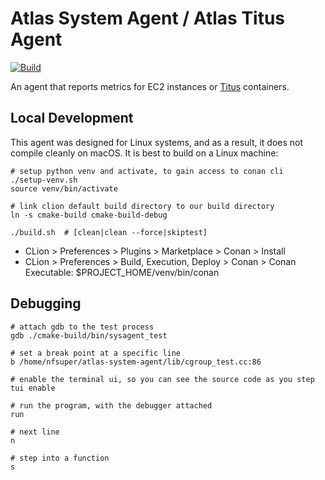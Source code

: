 # Atlas System Agent / Atlas Titus Agent

[![Build](https://github.com/Netflix-Skunkworks/atlas-system-agent/actions/workflows/build.yml/badge.svg)](https://github.com/Netflix-Skunkworks/atlas-system-agent/actions/workflows/build.yml)

An agent that reports metrics for EC2 instances or [Titus] containers.

[Titus]: https://github.com/Netflix/titus/

## Local Development

This agent was designed for Linux systems, and as a result, it does not compile cleanly on macOS. It
is best to build on a Linux machine:

```shell
# setup python venv and activate, to gain access to conan cli
./setup-venv.sh
source venv/bin/activate

# link clion default build directory to our build directory
ln -s cmake-build cmake-build-debug

./build.sh  # [clean|clean --force|skiptest]
```

* CLion > Preferences > Plugins > Marketplace > Conan > Install
* CLion > Preferences > Build, Execution, Deploy > Conan > Conan Executable: $PROJECT_HOME/venv/bin/conan

## Debugging

```
# attach gdb to the test process
gdb ./cmake-build/bin/sysagent_test

# set a break point at a specific line
b /home/nfsuper/atlas-system-agent/lib/cgroup_test.cc:86

# enable the terminal ui, so you can see the source code as you step
tui enable

# run the program, with the debugger attached
run

# next line
n

# step into a function
s 
```
